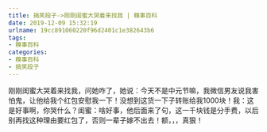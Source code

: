 ```yaml
---
title: 搞笑段子->刚刚闺蜜大哭着来找我 | 糗事百科
date: 2019-12-09 15:32:19
urlname: 19cc891060220f96d2401c1e382643b6
tags: 
- 糗事百科
categories:
- 糗事百科
- 搞笑段子
---
```

刚刚闺蜜大哭着来找我，问她咋了，她说：今天不是中元节嘛，我微信男友说我害怕鬼，让他给我个红包安慰我一下！没想到这货一下子转账给我1000块！我：这是好事啊，你哭什么？闺蜜：啥好事，他后面来了句，这一千块钱是分手费，以后别再找这种理由要红包了，否则一辈子嫁不出去！额，，，真狠！


